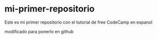 # mi-primer-repositorio
Este es mi primer repositorio con el tutorial de free CodeCamp en espanol

modificado para ponerlo en github
